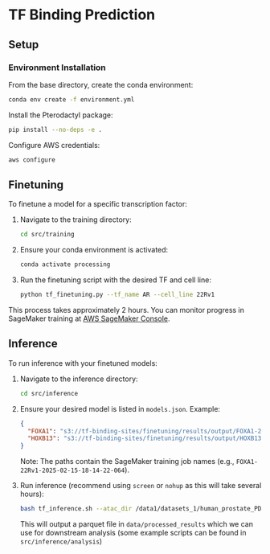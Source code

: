 # TF Binding Prediction

## Setup

### Environment Installation

From the base directory, create the conda environment:

```bash
conda env create -f environment.yml
```

Install the Pterodactyl package:

```bash
pip install --no-deps -e .
```

Configure AWS credentials:

```bash
aws configure
```

## Finetuning

To finetune a model for a specific transcription factor:

1. Navigate to the training directory:
   ```bash
   cd src/training
   ```

2. Ensure your conda environment is activated:
   ```bash
   conda activate processing
   ```

3. Run the finetuning script with the desired TF and cell line:
   ```bash
   python tf_finetuning.py --tf_name AR --cell_line 22Rv1
   ```

This process takes approximately 2 hours. You can monitor progress in SageMaker training at [AWS SageMaker Console](https://016114370410-4y4js2yi.us-west-2.console.aws.amazon.com/sagemaker/home?region=us-west-2#/jobs).

## Inference

To run inference with your finetuned models:

1. Navigate to the inference directory:
   ```bash
   cd src/inference
   ```

2. Ensure your desired model is listed in `models.json`. Example:
   ```json
   {
     "FOXA1": "s3://tf-binding-sites/finetuning/results/output/FOXA1-22Rv1-2025-02-15-18-14-22-064/output/model.tar.gz",
     "HOXB13": "s3://tf-binding-sites/finetuning/results/output/HOXB13-22Rv1-2025-02-18-23-29-14-654/output/model.tar.gz"
   }
   ```
   
   Note: The paths contain the SageMaker training job names (e.g., `FOXA1-22Rv1-2025-02-15-18-14-22-064`).

3. Run inference (recommend using `screen` or `nohup` as this will take several hours):
   ```bash
   bash tf_inference.sh --atac_dir /data1/datasets_1/human_prostate_PDX/processed/ATAC_merge/LuCaP_145_1 --models FOXA1,HOXB13 --parallel
   ```


   This will output a parquet file in `data/processed_results` which we can use for downstream analysis (some example scripts can be found in `src/inference/analysis`)
